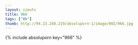 ```yaml
--- 
layout: sieutv
title: 966
tags: ["0k"]
thumb: http://94.23.248.219/absoluporn-1/image/002/966.jpg
---
```

{% include absoluporn key="966" %} 
